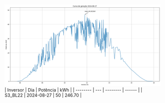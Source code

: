 ![My Image](27_08_2024-S3_BL22.png)
| Inversor | Dia | Potência | kWh    |
| -------- | --- | -------- | ------ |
| S3_BL22       | 2024-08-27  | 50       | 246.70 |
